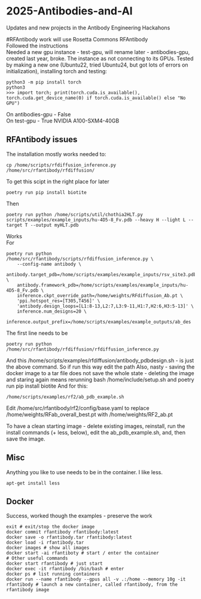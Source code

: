 # 2025-Antibodies-and-AI
Updates and new projects in the Antibody Engineering Hackahons

#RFAntibody
work will use Rosetta Commons RFAntibody  
Followed the instructions  
Needed a new gpu instance - test-gpu, will rename later - antibodies-gpu, created last year, broke. The instance as not connecting to its GPUs. Tested by making a new one (Ubuntu22, tried Ubuntu24, but got lots of errors on initialization), installing torch and testing:
```
python3 -m pip install torch
python3
>>> import torch; print(torch.cuda.is_available(), torch.cuda.get_device_name(0) if torch.cuda.is_available() else "No GPU")
```
On antibodies-gpu - False  
On test-gpu - True NVIDIA A100-SXM4-40GB

## RFAntibody issues
The installation mostly works needed to:
```
cp /home/scripts/rfdiffusion_inference.py /home/src/rfantibody/rfdiffusion/
```
To get this scipt in the right place for later
```
poetry run pip install biotite
```
Then 
```
poetry run python /home/scripts/util/chothia2HLT.py scripts/examples/example_inputs/hu-4D5-8_Fv.pdb --heavy H --light L --target T --output myHLT.pdb
```
Works  
For 
```
poetry run python  /home/src/rfantibody/scripts/rfdiffusion_inference.py \
    --config-name antibody \
    antibody.target_pdb=/home/scripts/examples/example_inputs/rsv_site3.pdb \
    antibody.framework_pdb=/home/scripts/examples/example_inputs/hu-4D5-8_Fv.pdb \
    inference.ckpt_override_path=/home/weights/RFdiffusion_Ab.pt \
    'ppi.hotspot_res=[T305,T456]' \
    'antibody.design_loops=[L1:8-13,L2:7,L3:9-11,H1:7,H2:6,H3:5-13]' \
    inference.num_designs=20 \
    inference.output_prefix=/home/scripts/examples/example_outputs/ab_des
```
The first line needs to be 
```
poetry run python  /home/src/rfantibody/rfdiffusion/rfdiffusion_inference.py
```
And this /home/scripts/examples/rfdiffusion/antibody_pdbdesign.sh - is just the above command. So if run this way edit the path
Also, nasty - saving the docker image to a tar file does not save the whole state - deleting the image and staring again means rerunning bash /home/include/setup.sh and poetry run pip install biotite
And for this: 
```
/home/scripts/examples/rf2/ab_pdb_example.sh
```
Edit /home/src/rfantibody/rf2/config/base.yaml to replace /home/weights/RFab_overall_best.pt with /home/weights/RF2_ab.pt  

To have a clean starting image - delete existing images, reinstall, run the install commands (+ less, below), edit the ab_pdb_example.sh, and, then save the image. 

## Misc
Anything you like to use needs to be in the container. I like less. 
```
apt-get install less
```

## Docker
Success, worked though the examples - preserve the work
```
exit # exit/stop the docker image
docker commit rfantibody rfantibody:latest
docker save -o rfantibody.tar rfantibody:latest
docker load -i rfantibody.tar
docker images # show all images
docker start -ai rfantiboty # start / enter the container
# Other useful commands
docker start rfantibody # just start
docker exec -it rfantibody /bin/bash # enter
docker ps # list running containers
docker run --name rfantibody --gpus all -v .:/home --memory 10g -it rfantibody # launch a new container, called rfantibody, from the rfantibody image 
```

